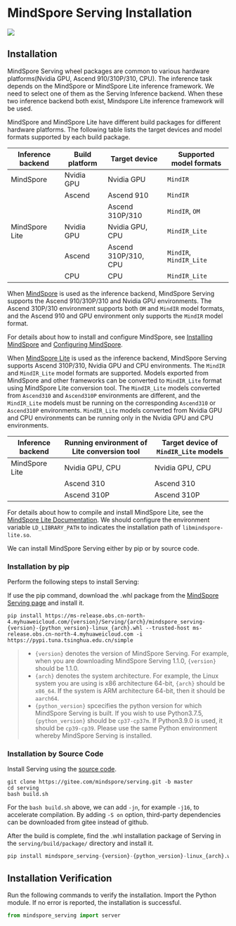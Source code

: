 # MindSpore Serving Installation

<a href="https://gitee.com/mindspore/docs/blob/r1.9/docs/serving/docs/source_en/serving_install.md" target="_blank"><img src="https://mindspore-website.obs.cn-north-4.myhuaweicloud.com/website-images/r1.9/resource/_static/logo_source_en.png"></a>

## Installation

MindSpore Serving wheel packages are common to various hardware platforms(Nvidia GPU, Ascend 910/310P/310, CPU). The inference task depends on the MindSpore or MindSpore Lite inference framework. We need to select one of them as the Serving Inference backend. When these two inference backend both exist, Mindspore Lite inference framework will be used.

MindSpore and MindSpore Lite have different build packages for different hardware platforms. The following table lists the target devices and model formats supported by each build package.

|Inference backend|Build platform|Target device|Supported model formats|
|---------| --- | --- | -------- |
|MindSpore| Nvidia GPU | Nvidia GPU | `MindIR` |
|  | Ascend | Ascend 910 | `MindIR` |
|  |  | Ascend 310P/310 | `MindIR`, `OM` |
|MindSpore Lite| Nvidia GPU | Nvidia GPU, CPU | `MindIR_Lite` |
|  | Ascend | Ascend 310P/310, CPU | `MindIR`, `MindIR_Lite` |
|  | CPU | CPU | `MindIR_Lite` |

When [MindSpore](https://www.mindspore.cn/) is used as the inference backend, MindSpore Serving supports the Ascend 910/310P/310 and Nvidia GPU environments. The Ascend 310P/310 environment supports both `OM` and `MindIR` model formats, and the Ascend 910 and GPU environment only supports the `MindIR` model format.

For details about how to install and configure MindSpore, see [Installing MindSpore](https://gitee.com/mindspore/mindspore/blob/r1.9/README.md#installation) and [Configuring MindSpore](https://gitee.com/mindspore/docs/blob/r1.9/install/mindspore_ascend_install_source_en.md#configuring-environment-variables).

When [MindSpore Lite](https://www.mindspore.cn/lite) is used as the inference backend, MindSpore Serving supports Ascend 310P/310, Nvidia GPU and CPU environments. The `MindIR` and `MindIR_Lite` model formats are supported. Models exported from MindSpore and other frameworks can be converted to `MindIR_Lite` format using MindSpore Lite conversion tool. The `MindIR_Lite` models converted from `Ascend310` and `Ascend310P` environments are different, and the `MindIR_Lite` models must be running on the corresponding `Ascend310` or `Ascend310P` environments. `MindIR_Lite` models converted from Nvidia GPU and CPU environments can be running only in the Nvidia GPU and CPU environments.

| Inference backend  | Running environment of Lite conversion tool  | Target device of `MindIR_Lite` models |
| -------------- | ---------------- | --------------- |
| MindSpore Lite | Nvidia GPU, CPU  | Nvidia GPU, CPU |
|                | Ascend 310       | Ascend 310      |
|                | Ascend 310P       | Ascend 310P      |

For details about how to compile and install MindSpore Lite, see the [MindSpore Lite Documentation](https://www.mindspore.cn/lite/docs/en/r1.9/index.html).
We should configure the environment variable `LD_LIBRARY_PATH` to indicates the installation path of `libmindspore-lite.so`.

We can install MindSpore Serving either by pip or by source code.

### Installation by pip

Perform the following steps to install Serving:

If use the pip command, download the .whl package from the [MindSpore Serving page](https://www.mindspore.cn/versions/en) and install it.

```shell
pip install https://ms-release.obs.cn-north-4.myhuaweicloud.com/{version}/Serving/{arch}/mindspore_serving-{version}-{python_version}-linux_{arch}.whl --trusted-host ms-release.obs.cn-north-4.myhuaweicloud.com -i https://pypi.tuna.tsinghua.edu.cn/simple
```

> - `{version}` denotes the version of MindSpore Serving. For example, when you are downloading MindSpore Serving 1.1.0, `{version}` should be 1.1.0.
> - `{arch}` denotes the system architecture. For example, the Linux system you are using is x86 architecture 64-bit, `{arch}` should be `x86_64`. If the system is ARM architecture 64-bit, then it should be `aarch64`.
> - `{python_version}` spcecifies the python version for which MindSpore Serving is built. If you wish to use Python3.7.5,`{python_version}` should be `cp37-cp37m`. If Python3.9.0 is used, it should be `cp39-cp39`. Please use the same Python environment whereby MindSpore Serving is installed.

### Installation by Source Code

Install Serving using the [source code](https://gitee.com/mindspore/serving).

```shell
git clone https://gitee.com/mindspore/serving.git -b master
cd serving
bash build.sh
```

For the `bash build.sh` above, we can add `-jn`, for example `-j16`, to accelerate compilation. By adding `-S on`
option, third-party dependencies can be downloaded from gitee instead of github.

After the build is complete, find the .whl installation package of Serving in the `serving/build/package/` directory
and install it.

```python
pip install mindspore_serving-{version}-{python_version}-linux_{arch}.whl
```

## Installation Verification

Run the following commands to verify the installation. Import the Python module. If no error is reported, the installation is successful.

```python
from mindspore_serving import server
```
